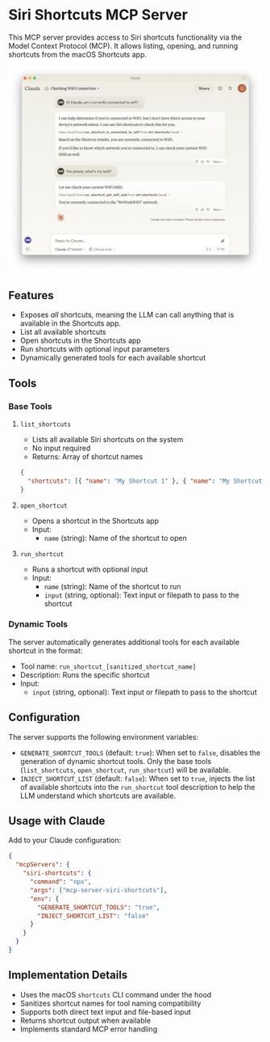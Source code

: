 # Siri Shortcuts MCP Server

This MCP server provides access to Siri shortcuts functionality via the Model Context Protocol (MCP). It allows listing, opening, and running shortcuts from the macOS Shortcuts app.

![screenshot](./screenshot.png)

## Features

- Exposes _all_ shortcuts, meaning the LLM can call anything that is available in the Shortcuts app.
- List all available shortcuts
- Open shortcuts in the Shortcuts app
- Run shortcuts with optional input parameters
- Dynamically generated tools for each available shortcut

## Tools

### Base Tools

1. `list_shortcuts`

   - Lists all available Siri shortcuts on the system
   - No input required
   - Returns: Array of shortcut names

   ```json
   {
     "shortcuts": [{ "name": "My Shortcut 1" }, { "name": "My Shortcut 2" }]
   }
   ```

2. `open_shortcut`

   - Opens a shortcut in the Shortcuts app
   - Input:
     - `name` (string): Name of the shortcut to open

3. `run_shortcut`
   - Runs a shortcut with optional input
   - Input:
     - `name` (string): Name of the shortcut to run
     - `input` (string, optional): Text input or filepath to pass to the shortcut

### Dynamic Tools

The server automatically generates additional tools for each available shortcut in the format:

- Tool name: `run_shortcut_[sanitized_shortcut_name]`
- Description: Runs the specific shortcut
- Input:
  - `input` (string, optional): Text input or filepath to pass to the shortcut

## Configuration

The server supports the following environment variables:

- `GENERATE_SHORTCUT_TOOLS` (default: `true`): When set to `false`, disables the generation of dynamic shortcut tools. Only the base tools (`list_shortcuts`, `open_shortcut`, `run_shortcut`) will be available.
- `INJECT_SHORTCUT_LIST` (default: `false`): When set to `true`, injects the list of available shortcuts into the `run_shortcut` tool description to help the LLM understand which shortcuts are available.

## Usage with Claude

Add to your Claude configuration:

```json
{
  "mcpServers": {
    "siri-shortcuts": {
      "command": "npx",
      "args": ["mcp-server-siri-shortcuts"],
      "env": {
        "GENERATE_SHORTCUT_TOOLS": "true",
        "INJECT_SHORTCUT_LIST": "false"
      }
    }
  }
}
```

## Implementation Details

- Uses the macOS `shortcuts` CLI command under the hood
- Sanitizes shortcut names for tool naming compatibility
- Supports both direct text input and file-based input
- Returns shortcut output when available
- Implements standard MCP error handling
